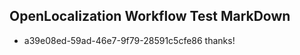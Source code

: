 ## OpenLocalization Workflow Test MarkDown
* a39e08ed-59ad-46e7-9f79-28591c5cfe86 
thanks!<!--HONumber=Mar16_HO3-->
